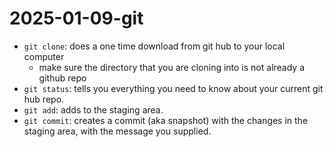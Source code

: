 # 2025-01-09-git

- `git clone`: does a one time download from git hub to your local computer
  - make sure the directory that you are cloning into is not already a github repo
- `git status`: tells you everything you need to know about your current git hub repo.
- `git add`: adds <FILE> to the staging area.
- `git commit`: creates a commit (aka snapshot) with the changes in the staging area, with the message you supplied.
